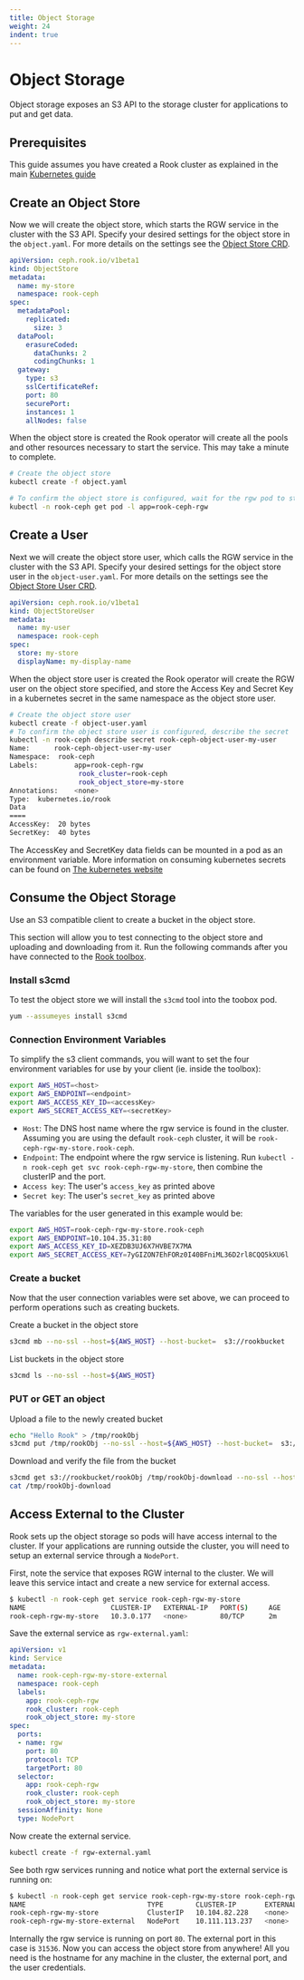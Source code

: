 ```yaml
---
title: Object Storage
weight: 24
indent: true
---
```


# Object Storage

Object storage exposes an S3 API to the storage cluster for applications to put and get data.

## Prerequisites

This guide assumes you have created a Rook cluster as explained in the main [Kubernetes guide](ceph-quickstart.md)

## Create an Object Store

Now we will create the object store, which starts the RGW service in the cluster with the S3 API.
Specify your desired settings for the object store in the `object.yaml`. For more details on the settings see the [Object Store CRD](ceph-object-store-crd.md).

```yaml
apiVersion: ceph.rook.io/v1beta1
kind: ObjectStore
metadata:
  name: my-store
  namespace: rook-ceph
spec:
  metadataPool:
    replicated:
      size: 3
  dataPool:
    erasureCoded:
      dataChunks: 2
      codingChunks: 1
  gateway:
    type: s3
    sslCertificateRef:
    port: 80
    securePort:
    instances: 1
    allNodes: false
```

When the object store is created the Rook operator will create all the pools and other resources necessary to start the service. This may take a minute to complete.
```bash
# Create the object store
kubectl create -f object.yaml

# To confirm the object store is configured, wait for the rgw pod to start
kubectl -n rook-ceph get pod -l app=rook-ceph-rgw
```

## Create a User

Next we will create the object store user, which calls the RGW service in the cluster with the S3 API.
Specify your desired settings for the object store user in the `object-user.yaml`. For more details on the settings see the [Object Store User CRD](ceph-object-store-user-crd.md).

```yaml
apiVersion: ceph.rook.io/v1beta1
kind: ObjectStoreUser
metadata:
  name: my-user
  namespace: rook-ceph
spec:
  store: my-store
  displayName: my-display-name
```

When the object store user is created the Rook operator will create the RGW user on the object store specified, and store the Access Key and Secret Key in a kubernetes secret in the same namespace as the object store user.
 ```bash
# Create the object store user
kubectl create -f object-user.yaml
 # To confirm the object store user is configured, describe the secret
kubectl -n rook-ceph describe secret rook-ceph-object-user-my-user
 Name:		rook-ceph-object-user-my-user
Namespace:	rook-ceph
Labels:			app=rook-ceph-rgw
			      rook_cluster=rook-ceph
			      rook_object_store=my-store
Annotations:	<none>
 Type:	kubernetes.io/rook
 Data
====
AccessKey:	20 bytes
SecretKey:	40 bytes
```

The AccessKey and SecretKey data fields can be mounted in a pod as an environment variable. More information on consuming
kubernetes secrets can be found on [The kubernetes website](https://kubernetes.io/docs/concepts/configuration/secret/)

## Consume the Object Storage

Use an S3 compatible client to create a bucket in the object store.

This section will allow you to test connecting to the object store and uploading and downloading from it. Run the following commands after you have connected to the [Rook toolbox](toolbox.md).

### Install s3cmd

To test the object store we will install the `s3cmd` tool into the toobox pod.
```bash
yum --assumeyes install s3cmd
```

### Connection Environment Variables

To simplify the s3 client commands, you will want to set the four environment variables for use by your client (ie. inside the toolbox):
```bash
export AWS_HOST=<host>
export AWS_ENDPOINT=<endpoint>
export AWS_ACCESS_KEY_ID=<accessKey>
export AWS_SECRET_ACCESS_KEY=<secretKey>
```

- `Host`: The DNS host name where the rgw service is found in the cluster. Assuming you are using the default `rook-ceph` cluster, it will be `rook-ceph-rgw-my-store.rook-ceph`.
- `Endpoint`: The endpoint where the rgw service is listening. Run `kubectl -n rook-ceph get svc rook-ceph-rgw-my-store`, then combine the clusterIP and the port.
- `Access key`: The user's `access_key` as printed above
- `Secret key`: The user's `secret_key` as printed above

The variables for the user generated in this example would be:
```bash
export AWS_HOST=rook-ceph-rgw-my-store.rook-ceph
export AWS_ENDPOINT=10.104.35.31:80
export AWS_ACCESS_KEY_ID=XEZDB3UJ6X7HVBE7X7MA
export AWS_SECRET_ACCESS_KEY=7yGIZON7EhFORz0I40BFniML36D2rl8CQQ5kXU6l
```

### Create a bucket

Now that the user connection variables were set above, we can proceed to perform operations such as creating buckets.

Create a bucket in the object store

   ```bash
   s3cmd mb --no-ssl --host=${AWS_HOST} --host-bucket=  s3://rookbucket
   ```

List buckets in the object store

   ```bash
   s3cmd ls --no-ssl --host=${AWS_HOST}
   ```

### PUT or GET an object

Upload a file to the newly created bucket

   ```bash
   echo "Hello Rook" > /tmp/rookObj
   s3cmd put /tmp/rookObj --no-ssl --host=${AWS_HOST} --host-bucket=  s3://rookbucket
   ```

Download and verify the file from the bucket

   ```bash
   s3cmd get s3://rookbucket/rookObj /tmp/rookObj-download --no-ssl --host=${AWS_HOST} --host-bucket=
   cat /tmp/rookObj-download
   ```

## Access External to the Cluster

Rook sets up the object storage so pods will have access internal to the cluster. If your applications are running outside the cluster,
you will need to setup an external service through a `NodePort`.

First, note the service that exposes RGW internal to the cluster. We will leave this service intact and create a new service for external access.
```bash
$ kubectl -n rook-ceph get service rook-ceph-rgw-my-store
NAME                     CLUSTER-IP   EXTERNAL-IP   PORT(S)     AGE
rook-ceph-rgw-my-store   10.3.0.177   <none>        80/TCP      2m
```

Save the external service as `rgw-external.yaml`:

```yaml
apiVersion: v1
kind: Service
metadata:
  name: rook-ceph-rgw-my-store-external
  namespace: rook-ceph
  labels:
    app: rook-ceph-rgw
    rook_cluster: rook-ceph
    rook_object_store: my-store
spec:
  ports:
  - name: rgw
    port: 80
    protocol: TCP
    targetPort: 80
  selector:
    app: rook-ceph-rgw
    rook_cluster: rook-ceph
    rook_object_store: my-store
  sessionAffinity: None
  type: NodePort
```

Now create the external service.

```bash
kubectl create -f rgw-external.yaml
```

See both rgw services running and notice what port the external service is running on:
```bash
$ kubectl -n rook-ceph get service rook-ceph-rgw-my-store rook-ceph-rgw-my-store-external
NAME                              TYPE        CLUSTER-IP       EXTERNAL-IP   PORT(S)        AGE
rook-ceph-rgw-my-store            ClusterIP   10.104.82.228    <none>        80/TCP         4m
rook-ceph-rgw-my-store-external   NodePort    10.111.113.237   <none>        80:31536/TCP   39s
```

Internally the rgw service is running on port `80`. The external port in this case is `31536`. Now you can access the object store from anywhere! All you need is the hostname for any machine in the cluster, the external port, and the user credentials.

